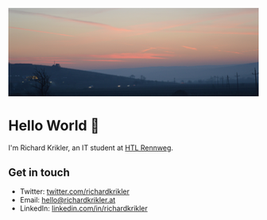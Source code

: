 [![Hello World 👋](https://raw.githubusercontent.com/RichardKrikler/richardkrikler/master/banner.jpg)][1]

# Hello World 👋

I'm Richard Krikler, an IT student at [HTL Rennweg][2].


## Get in touch

- Twitter: [twitter.com/richardkrikler][3]
- Email: [hello@richardkrikler.at][4]
- LinkedIn: [linkedin.com/in/richardkrikler][5]



[1]: https://richardkrikler.at
[2]: https://www.htl.rennweg.at
[3]: https://twitter.com/richardkrikler
[4]: mailto:hello@richardkrikler.at
[5]: https://www.linkedin.com/in/richardkrikler
